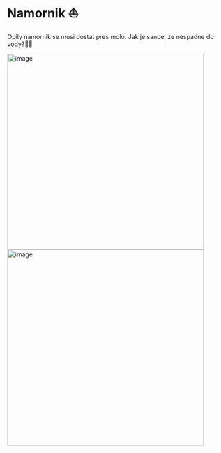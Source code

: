 # Namornik ⛵

Opily namornik se musi dostat pres molo. Jak je sance, ze nespadne do vody?🍾🍙

<img width="450" alt="image" src="https://user-images.githubusercontent.com/105239325/216755680-5f3b0c40-8ed0-4862-acbf-b610434bb384.png">  
<img width="450" alt="image" src="https://user-images.githubusercontent.com/105239325/216755723-74659d3b-f627-4d90-af29-373d96d6a4a9.png">

